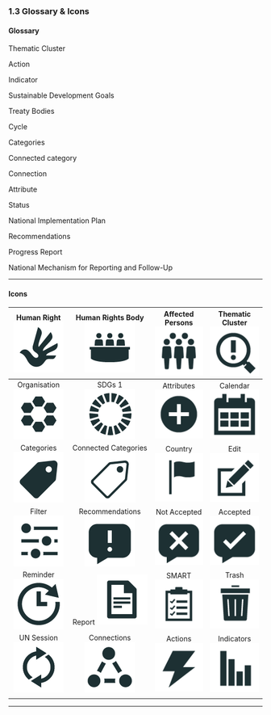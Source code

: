 ### 1.3 Glossary & Icons

#### Glossary

Thematic Cluster

Action

Indicator

Sustainable Development Goals

Treaty Bodies

Cycle

Categories

Connected category

Connection

Attribute

Status

National Implementation Plan

Recommendations

Progress Report

National Mechanism for Reporting and Follow-Up

---

#### Icons

| Human Right![](/assets/3_humanRight.png) | Human Rights Body![](/assets/1_humanRightsBody.png) | Affected Persons![](/assets/4_affectedPersons.png) | Thematic Cluster![](/assets/5_thematicCluster.png) |
| :---: | :---: | :---: | :---: |
| Organisation![](/assets/6_organisation.png) | SDGs          1         ![](/assets/7_sdgs.png) | Attributes     ![](/assets/attributes_icon.png) | Calendar       ![](/assets/calendar_icon.png) |
| Categories   ![](/assets/categories_icon.png) | Connected Categories         ![](/assets/connectedCategories_icon.png) | Country            ![](/assets/country_icon.png) | Edit                    ![](/assets/edit_icon.png) |
| Filter                  ![](/assets/filter_icon.png) | Recommendations   ![](/assets/recommendations_icon.png) | Not Accepted ![](/assets/recNotAccepted_icon.png) | Accepted      ![](/assets/recAccepted_icon.png) |
| Reminder     ![](/assets/reminder_icon.png) | Report              ![](/assets/report_icon.png) | SMART              ![](/assets/SMART_icon.png) | Trash                 ![](/assets/trash_icon.png) |
| UN Session  ![](/assets/2_UNsession.png) | Connections ![](/assets/connections_icon.png) | Actions           ![](/assets/actions_icon.png) | Indicators           ![](/assets/indicators_icon.png) |
|  |  |  |  |

---



